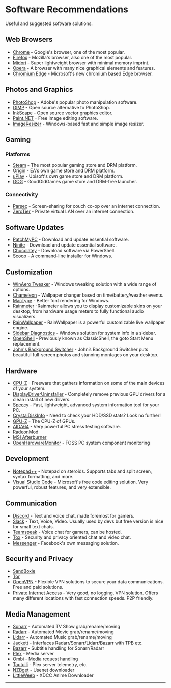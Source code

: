 # Software Recommendations
Useful and suggested software solutions. 

## Web Browsers 
- [Chrome](https://google.com/chrome) - Google's browser, one of the most popular.
- [Firefox](https://www.mozilla.org/en-US/firefox/) - Mozilla's browser, also one of the most popular.
- [Midori](https://www.midori-browser.org/) - Super lightweight browser with minimal memory imprint.
- [Opera](https://www.opera.com/) - A browser with many nice graphical elements and features.
- [Chromium Edge](https://www.microsoftedgeinsider.com/en-us/download/) - Microsoft's new chromium based Edge browser.

## Photos and Graphics
- [PhotoShop](https://www.adobe.com/products/photoshop.html) - Adobe's popular photo manipulation software.
- [GIMP](https://www.gimp.org/) - Open source alternative to PhotoShop.
- [InkScape](https://inkscape.org/) - Open source vector graphics editor.
- [Paint.NET](https://getpaint.net/) - Free image editing software.
- [ImageResizer](https://www.bricelam.net/ImageResizer/) - Windows-based fast and simple image resizer.

## Gaming
### Platforms
- [Steam](https://steampowered.com/) - The most popular gaming store and DRM platform.
- [Origin](https://origin.com/) - EA's own game store and DRM platform.
- [uPlay](https://uplay.com/) - Ubisoft's own game store and DRM platform.
- [GOG](https://gog.com/) - GoodOldGames game store and DRM-free launcher.
### Connectivity
- [Parsec](https://parsecgaming.com/) - Screen-sharing for couch co-op over an internet connection.
- [ZeroTier](https://www.zerotier.com/) - Private virtual LAN over an internet connection.

## Software Updates
- [PatchMyPC](https://patchmypc.com/home-updater-overview/) - Download and update essential software.
- [Ninite](https://ninite.com/) - Download and update essential software.
- [Chocolatey](https://chocolatey.org/) - Download software via PowerShell.
- [Scoop](https://scoop.sh/) - A command-line installer for Windows.

## Customization
- [WinAero Tweaker](https://winaero.com/) - Windows tweaking solution with a wide range of options.
- [Chameleon](https://github.com/ianmartinez/Chameleon/) - Wallpaper changer based on time/battery/weather events.
- [MacType](https://github.com/snowie2000/mactype/) - Better font rendering for Windows.
- [Rainmeter](https://www.rainmeter.net/) -Rainmeter allows you to display customizable skins on your desktop, from hardware usage meters to fully functional audio visualizers.
- [RainWallpaper](https://rainysoft.cc/rainwallpaper.html) - RainWallpaper is a powerful customizable live wallpaper engine.
- [Sidebar Diagnostics](https://github.com/ArcadeRenegade/SidebarDiagnostics/) - Windows solution for system info in a sidebar.
- [OpenShell](https://github.com/Open-Shell/Open-Shell-Menu/) - Previously known as ClassicShell, the goto Start Menu replacement.
- [John's Background Switcher](https://johnsad.ventures/software/backgroundswitcher/) - John’s Background Switcher puts beautiful full-screen photos and stunning montages on your desktop.

## Hardware
- [CPU-Z](https://cpuid.com/softwares/cpu-z.html) - Freeware that gathers information on some of the main devices of your system.
- [DisplayDriverUninstaller](https://www.wagnardsoft.com/) - Completely remove previous GPU drivers for a clean install of new drivers.
- [Speccy](https://www.ccleaner.com/speccy) - Fast, lightweight, advanced system information tool for your PC.
- [CrystalDiskInfo](https://crystalmark.info/en/software/crystaldiskinfo/) - Need to check your HDD/SSD stats? Look no further!
- [GPU-Z](https://www.techpowerup.com/gpuz/) - The CPU-Z of GPUs.
- [AIDA64](https://www.aida64.com/) - Very powerful PC stress testing software.
- [RadeonMod]()
- [MSI Afterburner]()
- [OpenHardwareMonitor](https://openhardwaremonitor.org/) - FOSS PC system component monitoring

## Development
- [Notepad++](https://notepad-plus-plus.org/) - Notepad on steroids. Supports tabs and split screen, syntax formatting, and more.
- [Visual Studio Code](https://code.visualstudio.com/) - Microsoft's free code editing solution. Very powerful, robust features, and very extensible.

## Communication 
- [Discord](https://discordapp.com/) - Text and voice chat, made foremost for gamers.
- [Slack](https://slack.com/) - Text, Voice, Video. Usually used by devs but free version is nice for small text chats.
- [Teamspeak](https://www.teamspeak.com/en/) - Voice chat for gamers, can be hosted.
- [Tox]() - Security and privacy oriented chat and video chat.
- [Messenger](https://messanger.com) - Facebook's own messaging solution.

## Security and Privacy
- [SandBoxie]()
- [Tor]()
- [OpenVPN](https://openvpn.net/) - Flexible VPN solutions to secure your data communications. Free and paid solutions.
- [Private Internet Access](https://privateinternetaccess.com) - Very good, no logging, VPN solution. Offers many different locations with fast connection speeds. P2P friendly.

## Media Management
- [Sonarr](https://sonarr.tv/) - Automated TV Show grab/rename/moving
- [Radarr](https://radarr.video/) - Automated Movie grab/rename/moving
- [Lidarr](https://lidarr.audio/) - Automated Music grab/rename/moving
- [Jackett](https://github.com/Jackett/Jackett) - Interfaces Radarr/Sonarr/Lidarr/Bazarr with TPB etc.
- [Bazarr](https://github.com/morpheus65535/bazarr) - Subtitle handling for Sonarr/Radarr
- [Plex](https://plex.tv) - Media server
- [Ombi](https://ombi.io/) - Media request handling
- [Tautulli](https://tautulli.com/) - Plex server telemetry, etc.
- [NZBget](https://nzbget.net/) - Usenet downloader
- [LittleWeeb](https://littleweeb.github.io/) - XDCC Anime Downloader



----
